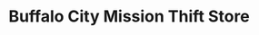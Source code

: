 ---
title: "Buffalo City Mission Thift Store"
url: /depew/buffalo-city-mission-thift-store/
shop: Gebrauchtwaren
---